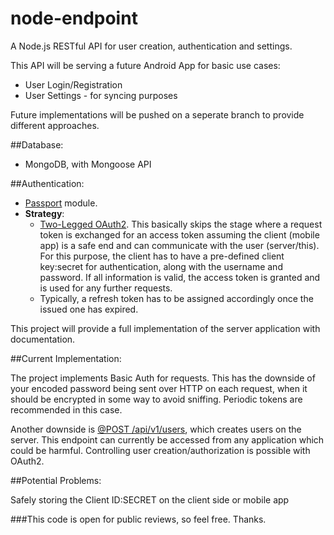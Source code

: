 # node-endpoint
A Node.js RESTful API for user creation, authentication and settings.

This API will be serving a future Android App for basic use cases:

- User Login/Registration
- User Settings - for syncing purposes

Future implementations will be pushed on a seperate branch to provide different approaches.

##Database:

- MongoDB, with Mongoose API

##Authentication:

- [Passport](http://passportjs.org/) module.
- **Strategy**:
  - [Two-Legged OAuth2](http://stackoverflow.com/a/7562407/2898754). This basically skips the stage where a request token is exchanged for an access token assuming the client (mobile app) is a safe end and can communicate with the user (server/this). For this purpose, the client has to have a pre-defined client key:secret for authentication, along with the username and password. If all information is valid, the access token is granted and is used for any further requests.
  - Typically, a refresh token has to be assigned accordingly once the issued one has expired. 

This project will provide a full implementation of the server application with documentation. 

##Current Implementation:

The project implements Basic Auth for requests. This has the downside of your encoded password being sent over HTTP on each request, when it should be encrypted in some way to avoid sniffing. Periodic tokens are recommended in this case.

Another downside is [@POST /api/v1/users](https://github.com/MohamadAtieh/node-endpoint/blob/master/server.js#L36), which creates users on the server. This endpoint can currently be accessed from any application which could be harmful. Controlling user creation/authorization is possible with OAuth2.

##Potential Problems:

Safely storing the Client ID:SECRET on the client side or mobile app

###This code is open for public reviews, so feel free. Thanks.
